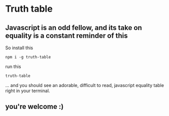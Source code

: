 # Truth table

## Javascript is an odd fellow, and its take on equality is a constant reminder of this

So install this

```shell
npm i -g truth-table
```

run this

```shell
truth-table
```

... and you should see an adorable, difficult to read, javascript equality table right in your terminal.

## you're welcome :)
